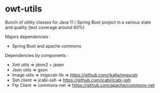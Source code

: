 # owt-utils

Bunch of utility classes for Java 11 / Spring Boot project
in a various state and quality (test coverage around 60%) 

Majors dependencies :
- Spring Boot and apache commons

Dependencies by components :
- Xml utils => jdom2 + jaxen 
- Json utils => gson 
- Image utils => imgscalr-lib => https://github.com/rkalla/imgscalr
- Ssh client => jcabi-ssh => https://github.com/jcabi/jcabi-ssh
- Ftp Client => commons-net => https://github.com/apache/commons-net
